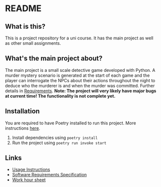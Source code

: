# README
## What is this?
This is a project repository for a uni course. It has the main project as well as other small assignments.
## What's the main project about?
The main project is a small scale detective game developed with Python. A murder mystery scenario is generated at the start of each game and the player can interrogate the NPCs about their actions throughout the night to deduce who the murderer is and when the murder was committed. Further details in [Requirements](https://github.com/Veloxization/ot-harjoitustyo/blob/master/documentation/requirements.md).
**Note: The project will very likely have major bugs at current time! The functionality is not complete yet.**
## Installation
You are required to have Poetry installed to run this project. More instructions [here](https://python-poetry.org/docs/#installation).
1. Install dependencies using `poetry install`
2. Run the project using `poetry run invoke start`
## Links
* [Usage Instructions](https://github.com/Veloxization/ot-harjoitustyo/blob/master/documentation/usage.md)
* [Software Requirements Specification](https://github.com/Veloxization/ot-harjoitustyo/blob/master/documentation/requirements.md)
* [Work hour sheet](https://github.com/Veloxization/ot-harjoitustyo/blob/master/documentation/workhours.md)
